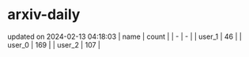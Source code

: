 # arxiv-daily
updated on 2024-02-13 04:18:03
| name | count |
| - | - |
| user_1 | 46 |
| user_0 | 169 |
| user_2 | 107 |
